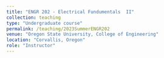 ```yaml
---
title: "ENGR 202 - Electrical Fundumentals  II"
collection: teaching
type: "Undergraduate course"
permalink: /teaching/2023SummerENGR202
venue: "Oregon State University, College of Engineering"
location: "Corvallis, Oregon"
role: "Instructor"
---
```



